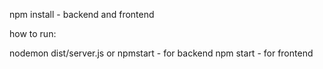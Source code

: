 npm install - backend and frontend

how to run:

nodemon dist/server.js or npmstart - for backend
npm start - for frontend
